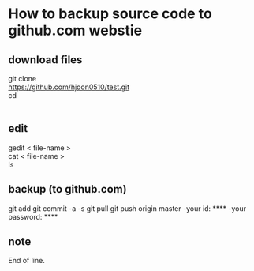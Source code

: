 
# How to backup source code to github.com webstie

## download files
git clone <br>
https://github.com/hjoon0510/test.git <br>
cd <folder-name> <br>
 
## edit 
gedit < file-name >  <br>
cat  < file-name > <br>
ls  <br>

## backup (to github.com)
git add <file-name>
git commit -a -s
git pull
git push origin master
-your id: ****
-your password: ****

## note

End of line. 
